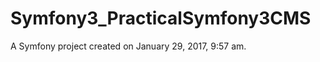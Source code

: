 Symfony3_PracticalSymfony3CMS
=============================

A Symfony project created on January 29, 2017, 9:57 am.

